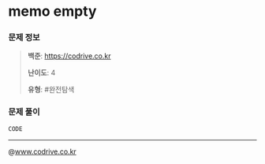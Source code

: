 # memo empty

### 문제 정보
> **백준**: https://codrive.co.kr
> 
> **난이도**: 4
>
> **유형**: #완전탐색


### 문제 풀이
```Java
CODE
```


---
@www.codrive.co.kr